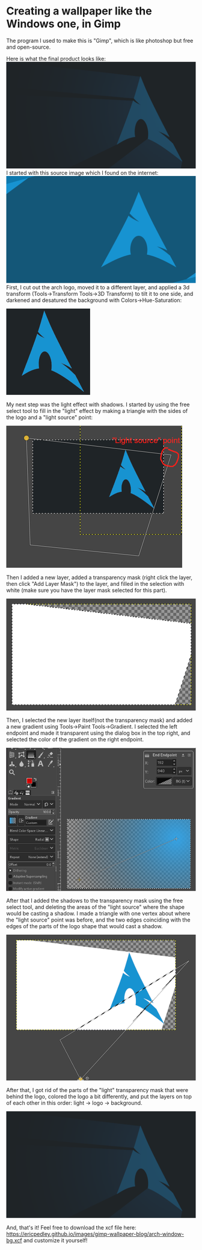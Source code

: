 # Creating a wallpaper like the Windows one, in Gimp

The program I used to make this is "Gimp", which is like photoshop but free and open-source.


Here is what the final product looks like:
![image](../images/gimp-wallpaper-blog/arch-window-bg.png)
I started with this source image which I found on the internet:
![image](../images/gimp-wallpaper-blog/arch.png)
First, I cut out the arch logo, moved it to a different layer, and applied a 3d transform (Tools->Transform Tools->3D Transform) to tilt it to one side, and darkened and desatured the background with Colors->Hue-Saturation:

![image](../images/gimp-wallpaper-blog/step1.png)

My next step was the light effect with shadows. I started by using the free select tool to fill in the "light" effect by making a triangle with the sides of the logo and a "light source" point:

![image](../images/gimp-wallpaper-blog/step2.png)

Then I added a new layer, added a transparency mask (right click the layer, then click "Add Layer Mask") to the layer, and filled in the selection with white (make sure you have the layer mask selected for this part). 

![image](../images/gimp-wallpaper-blog/step3.png)

Then, I selected the new layer itself(not the transparency mask) and added a new gradient using Tools->Paint Tools->Gradient. I selected the left endpoint and made it transparent using the dialog box in the top right, and selected the color of the gradient on the right endpoint.

![image](../images/gimp-wallpaper-blog/step4.png)

After that I added the shadows to the transparency mask using the free select tool, and deleting the areas of the "light source" where the shape would be casting a shadow. I made a triangle with one vertex about where the "light source" point was before, and the two edges coinciding with the edges of the parts of the logo shape that would cast a shadow.

![image](../images/gimp-wallpaper-blog/step5.gif)

After that, I got rid of the parts of the "light" transparency mask that were behind the logo, colored the logo a bit differently, and put the layers on top of each other in this order: light -> logo -> background.

![image](../images/gimp-wallpaper-blog/arch-window-bg.png)

And, that's it! Feel free to download the xcf file here: https://ericpedley.github.io/images/gimp-wallpaper-blog/arch-window-bg.xcf and customize it yourself!